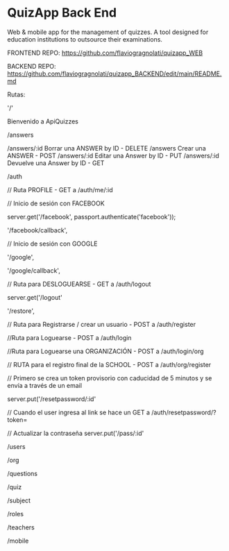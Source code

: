 # QuizApp Back End

Web & mobile app for the management of quizzes. A tool designed for education institutions to outsource their examinations.

FRONTEND REPO: https://github.com/flaviogragnolati/quizapp_WEB

BACKEND REPO: https://github.com/flaviogragnolati/quizapp_BACKEND/edit/main/README.md

Rutas:

'/'

Bienvenido a ApiQuizzes

/answers

/answers/:id
Borrar una ANSWER by ID - DELETE
/answers
Crear una ANSWER - POST
/answers/:id
Editar una Answer by ID - PUT
/answers/:id
Devuelve una Answer by ID - GET

/auth

// Ruta PROFILE - GET a /auth/me/:id

// Inicio de sesión con FACEBOOK

server.get('/facebook', passport.authenticate('facebook'));

'/facebook/callback',

// Inicio de sesión con GOOGLE

'/google',

'/google/callback',

// Ruta para DESLOGUEARSE - GET a /auth/logout

server.get('/logout'

'/restore',

// Ruta para Registrarse / crear un usuario - POST a /auth/register

//Ruta para Loguearse - POST a /auth/login

//Ruta para Loguearse una ORGANIZACIÓN - POST a /auth/login/org

// RUTA para el registro final de la SCHOOL - POST a /auth/org/register

// Primero se crea un token provisorio con caducidad de 5 minutos y se envía a través de un email

server.put('/resetpassword/:id'

// Cuando el user ingresa al link se hace un GET a /auth/resetpassword/?token=

// Actualizar la contraseña
server.put('/pass/:id'

/users

/org

/questions

/quiz

/subject

/roles

/teachers

/mobile
